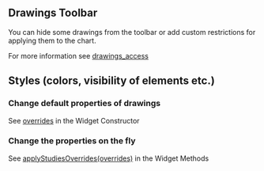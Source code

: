 ## Drawings Toolbar

You can hide some drawings from the toolbar or add custom restrictions for applying them to the chart.

For more information see [drawings_access](Widget-Constructor#drawings_access)

## Styles (colors, visibility of elements etc.)

### Change default properties of drawings

See [overrides](Widget-Constructor#overrides) in the Widget Constructor

### Change the properties on the fly

See [applyStudiesOverrides(overrides)](Widget-Methods#applyoverridesoverrides) in the Widget Methods
